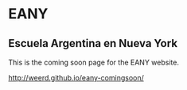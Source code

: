 # EANY

## Escuela Argentina en Nueva York 

This is the coming soon page for the EANY website.

<http://weerd.github.io/eany-comingsoon/>